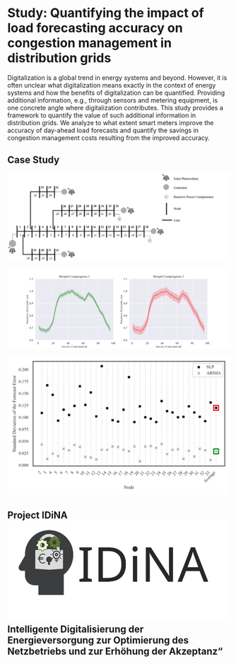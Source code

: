 # Study: Quantifying the impact of load forecasting accuracy on congestion management in distribution grids 

Digitalization is a global trend in energy systems and beyond. However, it is often unclear what digitalization means exactly in the context of energy systems and how the benefits of digitalization can be quantified. Providing additional information, e.g., through sensors and metering equipment, is one concrete angle where digitalization contributes. This study provides a framework to quantify the value of such additional information in distribution grids. We analyze to what extent smart meters improve the accuracy of day-ahead load forecasts and quantify the savings in congestion management costs resulting from the improved accuracy.

## Case Study
 
![](https://github.com/BTU-EnerEcon/IDiNA/blob/main/Visualization%20Results/IEEE_Grid.svg)


![](https://github.com/BTU-EnerEcon/IDiNA/blob/main/Visualization%20Results/Vergleich%20Lastrofilprognose%20SLP%20vs.%20ARIMA.svg)


![](https://github.com/BTU-EnerEcon/IDiNA/blob/main/Visualization%20Results/Nodal_SD.svg)


## Project IDiNA ![](https://github.com/BTU-EnerEcon/IDiNA/blob/main/Visualization%20Results/Logo/IDiNA_Projektlogo.svg) Intelligente Digitalisierung der Energieversorgung zur Optimierung des Netzbetriebs und zur Erhöhung der Akzeptanz“

